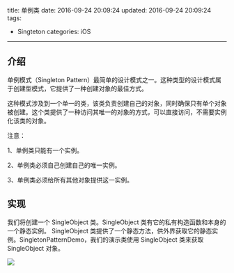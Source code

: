 title: 单例类
date: 2016-09-24 20:09:24
updated: 2016-09-24 20:09:24
tags:
- Singteton
categories: iOS
---

## 介绍

单例模式（Singleton Pattern）最简单的设计模式之一。这种类型的设计模式属于创建型模式，它提供了一种创建对象的最佳方式。

这种模式涉及到一个单一的类，该类负责创建自己的对象，同时确保只有单个对象被创建。这个类提供了一种访问其唯一的对象的方式，可以直接访问，不需要实例化该类的对象。

注意：

1、单例类只能有一个实例。

2、单例类必须自己创建自己的唯一实例。

3、单例类必须给所有其他对象提供这一实例。

<!-- more -->

## 实现

我们将创建一个 SingleObject 类。SingleObject 类有它的私有构造函数和本身的一个静态实例。
SingleObject 类提供了一个静态方法，供外界获取它的静态实例。SingletonPatternDemo，我们的演示类使用 SingleObject 类来获取 SingleObject 对象。

![](http://www.runoob.com/wp-content/uploads/2014/08/singleton_pattern_uml_diagram.jpg)

<script src="https://gist.github.com/xwal/23a6095423494752f3bee55c114a2a97.js"></script>

